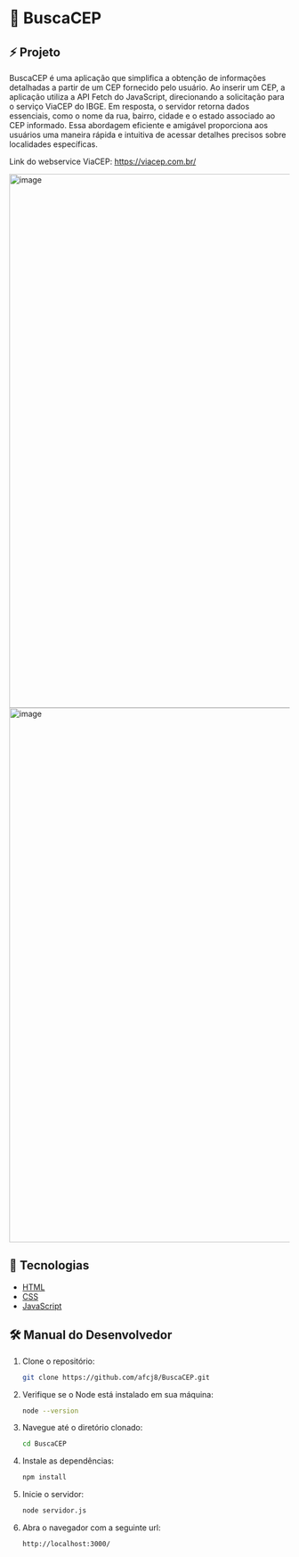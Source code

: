 <h1>📍 BuscaCEP</h1>

<h2>⚡ Projeto</h2>

BuscaCEP é uma aplicação que simplifica a obtenção de informações detalhadas a partir de um CEP fornecido pelo usuário. Ao inserir um CEP, a aplicação utiliza a API Fetch do JavaScript, direcionando a solicitação para o serviço ViaCEP do IBGE. Em resposta, o servidor retorna dados essenciais, como o nome da rua, bairro, cidade e o estado associado ao CEP informado. Essa abordagem eficiente e amigável proporciona aos usuários uma maneira rápida e intuitiva de acessar detalhes precisos sobre localidades específicas.

Link do webservice ViaCEP: https://viacep.com.br/

<img width="959" alt="image" src="https://github.com/afcj8/BuscaCEP/assets/102259875/a434c820-8a38-4385-a741-494c7bf166ac">
<img width="960" alt="image" src="https://github.com/afcj8/BuscaCEP/assets/102259875/12a0efc6-e69d-4396-ac30-4bd13006f104">



<h2>🚀 Tecnologias</h2>

- [HTML](https://developer.mozilla.org/pt-BR/docs/Web/HTML)
- [CSS](https://developer.mozilla.org/pt-BR/docs/Web/CSS)
- [JavaScript](https://developer.mozilla.org/pt-BR/docs/Web/JavaScript)

<h2>🛠️ Manual do Desenvolvedor</h2>

1. Clone o repositório:
   ```bash
   git clone https://github.com/afcj8/BuscaCEP.git
   ```

2. Verifique se o Node está instalado em sua máquina:
   ```bash
   node --version
   ```

3. Navegue até o diretório clonado:
   ```bash
   cd BuscaCEP
   ```

4. Instale as dependências:
   ```bash
   npm install
   ```

5. Inicie o servidor:
   ```bash
   node servidor.js
   ```

6. Abra o navegador com a seguinte url:
   ```bash
   http://localhost:3000/
   ```

